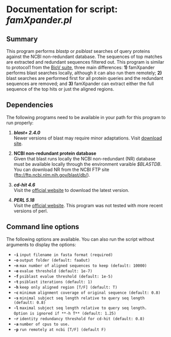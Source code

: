 # Documentation for script: _famXpander.pl_

## Summary
This program performs _blastp_ or _psiblast_ searches of query proteins 
against the NCBI non-redundant database. The sequences of top matches
are extracted and redundant sequences filtered out. This program is 
similar to protocol1 from the [BioV suite](https://github.com/SaierLaboratory/BioVx), 
three main differences: **1)** famXpander performs blast searches locally,
although it can also run them remotely; **2)** blast searches are performed 
first for all protein queries and the redundant sequences are removed; 
and **3)** famXpander can extract either the full sequence of the top hits 
or just the aligned regions.

## Dependencies
The following programs need to be available in your path for this 
program to run properly:

1. **_blast+ 2.4.0_**  
Newer versions of blast may require minor adaptations. Visit 
[download site](https://blast.ncbi.nlm.nih.gov/Blast.cgi?PAGE_TYPE=BlastDocs&DOC_TYPE=Download). 

2. **NCBI non-redundant protein database**  
Given that blast runs locally the NCBI non-redundant (NR) database
must be available locally through the environment varaible _$BLASTDB_. 
You can download NR from the NCBI FTP site (ftp://ftp.ncbi.nlm.nih.gov/blast/db/).

3. **_cd-hit 4.6_**  
Visit the [official website](http://weizhongli-lab.org/cd-hit/) to 
download the latest version.

4. **_PERL 5.18_**  
Visit the [official website](https://www.perl.org/). This program 
was not tested with more recent versions of perl.

## Command line options
The following options are available. You can also run the 
script without arguments to display the options:

- **``-i``** ``input filename in fasta format (required)``  
- **``-o``** ``output folder (default: faaOut)``  
- **``-n``** ``max number of aligned sequences to keep (default: 10000)``  
- **``-e``** ``evalue threshold (default: 1e-7)``  
- **``-f``** ``psiblast evalue threshold (default: 1e-5)``  
- **``-t``** ``psiblast iterations (default: 1)``  
- **``-h``** ``keep only aligned region [T/F] (default: T)``  
- **``-c``** ``minimum alignment coverage of original sequence (default: 0.8)``  
- **``-s``** ``minimal subject seq length relative to query seq length (default: 0.8)``  
- **``-l``** ``maximal subject seq length relative to query seq length.``  
  ``Option is ignored if **-h T** (default: 1.25)`` 
- **``-r``** ``identity redundancy threshold for cd-hit (default: 0.8)``  
- **``-a``** ``number of cpus to use.``  
- **``-p``** ``run remotely at ncbi [T/F] (default F)``  

